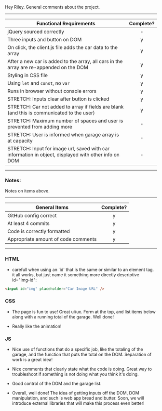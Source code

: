 Hey Riley. General comments about the project.

---

| Functional Requirements                                                                              | Complete? |
| ---------------------------------------------------------------------------------------------------- | :-------: |
| jQuery sourced correctly                                                                             |     -     |
| Three inputs and button on DOM                                                                       |     y     |
| On click, the client.js file adds the car data to the array                                          |     y     |
| After a new car is added to the array, all cars in the array are re-appended on the DOM              |     y     |
| Styling in CSS file                                                                                  |     y     |
| Using `let` and `const`, no `var`                                                                    |     y     |
| Runs in browser without console errors                                                               |     y     |
| STRETCH: Inputs clear after button is clicked                                                        |     y     |
| STRETCH: Car not added to array if fields are blank (and this is communicated to the user)           |     y     |
| STRETCH: Maximum number of spaces and user is prevented from adding more                             |     -     |
| STRETCH: User is informed when garage array is at capacity                                           |     -     |
| STRETCH: Input for image url, saved with car information in object, displayed with other info on DOM |     -     |

---

### Notes:

Notes on items above.

---

| General Items                       | Complete? |
| ----------------------------------- | :-------: |
| GitHub config correct               |     y     |
| At least 4 commits                  |     y     |
| Code is correctly formatted         |     y     |
| Appropriate amount of code comments |     y     |

---

### HTML

- carefull when using an 'id' that is the same or similar to an element tag. it all works, but just name it something more directly descriptive id="img-id":

```html
<input id="img" placeholder="Car Image URL" />
```

### CSS

- The page is fun to use! Great ui/ux. Form at the top, and list items below along with a running total of the garage. Well done!

- Really like the animation!

### JS

- Nice use of functions that do a specific job, like the totaling of the garage, and the function that puts the total on the DOM. Separation of work is a great idea!

- Nice comments that clearly state what the code is doing. Great way to troubleshoot if something is not doing what you think it's doing.

- Good control of the DOM and the garage list.

- Overall, well done! The idea of getting inputs off the DOM, DOM manipulation, and such is web app bread and butter. Soon, we will introduce external libraries that will make this process even better!
